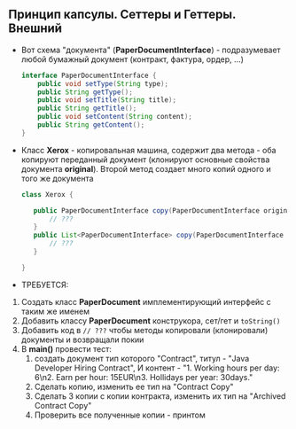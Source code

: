 ## Принцип капсулы. Сеттеры и Геттеры. Внешний

* Вот схема "документа" (**PaperDocumentInterface**) - подразумевает любой бумажный документ (контракт, фактура, ордер, ...)

    ```java
    interface PaperDocumentInterface {
        public void setType(String type);
        public String getType();
        public void setTitle(String title);
        public String getTitle();
        public void setContent(String content);
        public String getContent();
    }
    ```

* Класс **Xerox** - копировальная машина, содержит два метода - оба копируют переданный документ (клонируют основные свойства документа **original**). Второй метод создает много копий одного и того же документа
 
    ```java
    class Xerox {

       public PaperDocumentInterface copy(PaperDocumentInterface original){
           // ???
       }
       public List<PaperDocumentInterface> copy(PaperDocumentInterface original, int quantity){
           // ???
       }

    }
    ```
* ТРЕБУЕТСЯ:
 1. Создать класс **PaperDocument** имплементирующий интерфейс с таким же именем
 2. Добавить классу **PaperDocument** конструкора, сет/гет и ```toString()```
 3. Добавить код в ```// ???``` чтобы методы копировали (клонировали) документы и возвращали покии
 4. В **main()** провести тест:
    1. создать документ тип которого "Contract", титул - "Java Developer Hiring Contract", И контент - "1. Working hours per day: 6\n2. Earn per hour: 15EUR\n3. Hollidays per year: 30days."
    2. Сделать копию, изменить ее тип на "Contract Copy"
    3. Сделать 3 копии с копии контракта, изменить их тип на "Archived Contract Copy"
    4. Проверить все полученные копии - принтом
